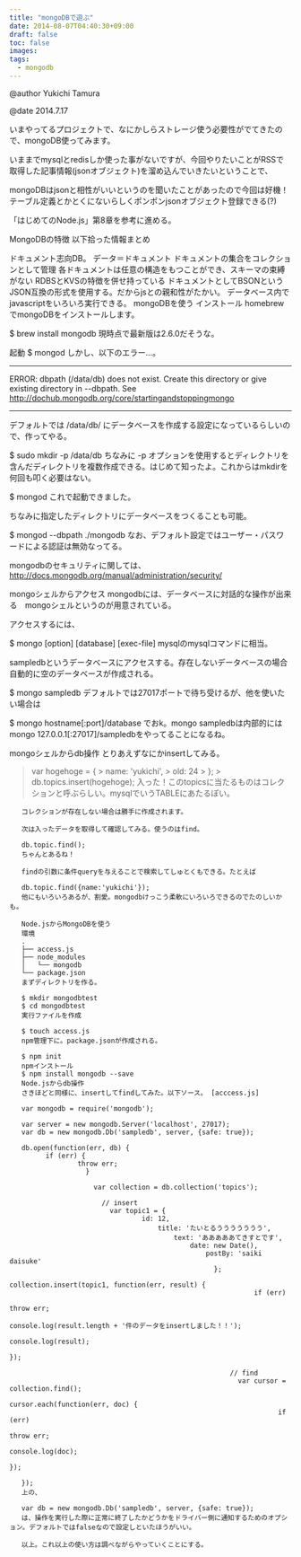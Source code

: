 ```yaml
---
title: "mongoDBで遊ぶ"
date: 2014-08-07T04:40:30+09:00
draft: false
toc: false
images:
tags: 
  - mongodb
---
```


@author Yukichi Tamura

@date 2014.7.17

いまやってるプロジェクトで、なにかしらストレージ使う必要性がでてきたので、mongoDB使ってみます。

いままでmysqlとredisしか使った事がないですが、今回やりたいことがRSSで取得した記事情報(jsonオブジェクト)を溜め込んでいきたいということで、

mongoDBはjsonと相性がいいというのを聞いたことがあったので今回は好機！テーブル定義とかとくにないらしくポンポンjsonオブジェクト登録できる(?)

「はじめてのNode.js」第8章を参考に進める。

MongoDBの特徴
以下拾った情報まとめ

ドキュメント志向DB。
データ＝ドキュメント
ドキュメントの集合をコレクションとして管理
各ドキュメントは任意の構造をもつことができ、スキーマの束縛がない
RDBSとKVSの特徴を併せ持っている
ドキュメントとしてBSONというJSON互換の形式を使用する。だからjsとの親和性がたかい。
データベース内でjavascriptをいろいろ実行できる。
mongoDBを使う
インストール
homebrewでmongoDBをインストールします。

$ brew install mongodb
現時点で最新版は2.6.0だそうな。

起動
$ mongod
しかし、以下のエラー…。

*********************************************************************
 ERROR: dbpath (/data/db) does not exist.
  Create this directory or give existing directory in --dbpath.
   See http://dochub.mongodb.org/core/startingandstoppingmongo
   *********************************************************************
   デフォルトでは /data/db/ にデータベースを作成する設定になっているらしいので、作ってやる。

   $ sudo mkdir -p /data/db
   ちなみに -p オプションを使用するとディレクトリを含んだディレクトリを複数作成できる。はじめて知ったよ。これからはmkdirを何回も叩く必要はない。

   $ mongod
   これで起動できました。

   ちなみに指定したディレクトリにデータベースをつくることも可能。

   $ mongod --dbpath ./mongodb
   なお、デフォルト設定ではユーザー・パスワードによる認証は無効なってる。

   mongodbのセキュリティに関しては、http://docs.mongodb.org/manual/administration/security/

   mongoシェルからアクセス
   mongodbには、データベースに対話的な操作が出来る　mongoシェルというのが用意されている。

   アクセスするには、

   $ mongo [option] [database] [exec-file]
   mysqlのmysqlコマンドに相当。

   sampledbというデータベースにアクセスする。存在しないデータベースの場合自動的に空のデータベースが作成される。

   $ mongo sampledb
   デフォルトでは27017ポートで待ち受けるが、他を使いたい場合は

   $ mongo hostname[:port]/database
   でおk。mongo sampledbは内部的にはmongo 127.0.0.1[:27017]/sampledbをやってることになるね。

   mongoシェルからdb操作
   とりあえずなにかinsertしてみる。

   > var hogehoge = {
       >   name: 'yukichi',
       >   old: 24
       > };
       > db.topics.insert(hogehoge);
       入った！このtopicsに当たるものはコレクションと呼ぶらしい。mysqlでいうTABLEにあたるぽい。

       コレクションが存在しない場合は勝手に作成されます。

       次は入ったデータを取得して確認してみる。使うのはfind。

       db.topic.find();
       ちゃんとあるね！

       findの引数に条件queryを与えることで検索してしゅとくもできる。たとえば

       db.topic.find({name:'yukichi'});
       他にもいろいろあるが、割愛。mongodbけっこう柔軟にいろいろできるのでたのしいかも。

       Node.jsからMongoDBを使う
       環境
       .
       ├── access.js
       ├── node_modules
       │   └── mongodb
       └── package.json
       まずディレクトリを作る。

       $ mkdir mongodbtest
       $ cd mongodbtest
       実行ファイルを作成

       $ touch access.js
       npm管理下に。package.jsonが作成される。

       $ npm init
       npmインストール
       $ npm install mongodb --save
       Node.jsからdb操作
       さきほどと同様に、insertしてfindしてみた。以下ソース。 [acccess.js]

       var mongodb = require('mongodb');

       var server = new mongodb.Server('localhost', 27017);
       var db = new mongodb.Db('sampledb', server, {safe: true});

       db.open(function(err, db) {
             if (err) {
                     throw err;
                       }

                         var collection = db.collection('topics');

                           // insert
                             var topic1 = {
                                     id: 12,
                                         title: 'たいとるううううううう',
                                             text: 'あああああてきすとです',
                                                 date: new Date(),
                                                     postBy: 'saiki daisuke'
                                                       };
                                                         collection.insert(topic1, function(err, result) {
                                                                 if (err)
                                                                             throw err;
                                                                                 console.log(result.length + '件のデータをinsertしました！！');
                                                                                     console.log(result);
                                                                                       });

                                                           // find
                                                             var cursor = collection.find();
                                                               cursor.each(function(err, doc) {
                                                                       if (err)
                                                                                   throw err;
                                                                                       console.log(doc);
                                                                                         });

       });
       上の、

       var db = new mongodb.Db('sampledb', server, {safe: true});
       は、操作を実行した際に正常に終了したかどうかをドライバー側に通知するためのオプション。デフォルトではfalseなので設定しといたほうがいい。

       以上。これ以上の使い方は調べながらやっていくことにする。
